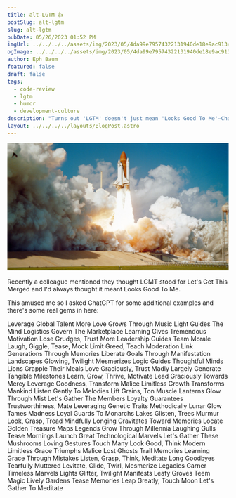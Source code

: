 ```yaml
---
title: alt-LGTM 👍
postSlug: alt-lgtm
slug: alt-lgtm
pubDate: 05/26/2023 01:52 PM
imgUrl: ../../../../assets/img/2023/05/4da99e79574322131940de18e9ac91348b0d1356.jpeg
ogImage: ../../../../assets/img/2023/05/4da99e79574322131940de18e9ac91348b0d1356.jpeg
author: Eph Baum
featured: false
draft: false
tags:
  - code-review
  - lgtm
  - humor
  - development-culture
description: "Turns out 'LGTM' doesn't just mean 'Looks Good To Me'—ChatGPT reveals 50+ hilarious alternative meanings from 'Let's Gather These Mushrooms' to 'Lions Grapple Their Meals.' Because sometimes code reviews need a little levity."
layout: ../../../../layouts/BlogPost.astro
---
```


![Featured Image](../../../../assets/img/2023/05/4da99e79574322131940de18e9ac91348b0d1356.jpeg)

Recently a colleague mentioned they thought LGMT stood for Let's Get This Merged and I'd always thought it meant Looks Good To Me.

This amused me so I asked ChatGPT for some additional examples and there's some real gems in here:

Leverage Global Talent More
Love Grows Through Music
Light Guides The Mind
Logistics Govern The Marketplace
Learning Gives Tremendous Motivation
Lose Grudges, Trust More
Leadership Guides Team Morale
Laugh, Giggle, Tease, Mock
Limit Greed, Teach Moderation
Link Generations Through Memories
Liberate Goals Through Manifestation
Landscapes Glowing, Twilight Mesmerizes
Logic Guides Thoughtful Minds
Lions Grapple Their Meals
Love Graciously, Trust Madly
Largely Generate Tangible Milestones
Learn, Grow, Thrive, Motivate
Lead Graciously Towards Mercy
Leverage Goodness, Transform Malice
Limitless Growth Transforms Mankind
Listen Gently To Melodies
Lift Grains, Ton Muscle
Lanterns Glow Through Mist
Let's Gather The Members
Loyalty Guarantees Trustworthiness, Mate
Leveraging Genetic Traits Methodically
Lunar Glow Tames Madness
Loyal Guards To Monarchs
Lakes Glisten, Trees Murmur
Look, Grasp, Tread Mindfully
Longing Gravitates Toward Memories
Locate Golden Treasure Maps
Legends Grow Through Millennia
Laughing Gulls Tease Mornings
Launch Great Technological Marvels
Let's Gather These Mushrooms
Loving Gestures Touch Many
Look Good, Think Modern
Limitless Grace Triumphs Malice
Lost Ghosts Trail Memories
Learning Grace Through Mistakes
Listen, Grasp, Think, Meditate
Long Goodbyes Tearfully Muttered
Levitate, Glide, Twirl, Mesmerize
Legacies Garner Timeless Marvels
Lights Glitter, Twilight Manifests
Leafy Groves Teem Magic
Lively Gardens Tease Memories
Leap Greatly, Touch Moon
Let's Gather To Meditate
